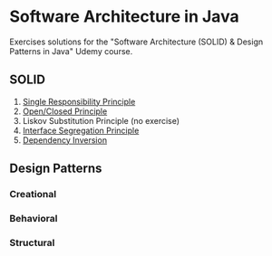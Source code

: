 # Software Architecture in Java

Exercises solutions for the "Software Architecture (SOLID) &amp; Design Patterns in Java" Udemy course.

## SOLID

1. [Single Responsibility Principle](./SOLID%20Principles/1%20-%20Single%20Responsibility/)
1. [Open/Closed Principle](./SOLID%20Principles/2%20-%20Open-Closed/)
1. Liskov Substitution Principle (no exercise)
1. [Interface Segregation Principle](./SOLID%20Principles/4%20-%20Interface%20Segregation/)
1. [Dependency Inversion](./SOLID%20Principles/5%20-%20Dependency%20Inversion/)

## Design Patterns

### Creational

### Behavioral

### Structural
